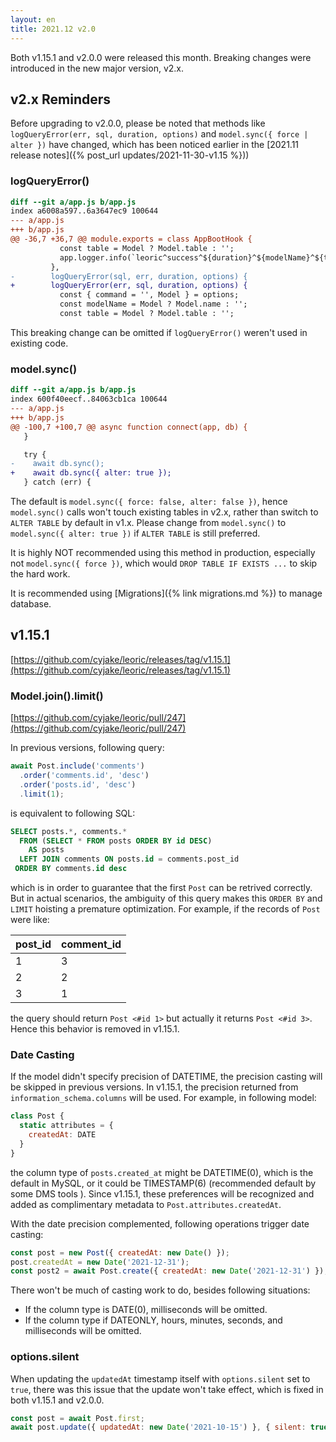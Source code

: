 ```yaml
---
layout: en
title: 2021.12 v2.0
---
```


Both v1.15.1 and v2.0.0 were released this month. Breaking changes were introduced in the new major version, v2.x.

## v2.x Reminders

Before upgrading to v2.0.0, please be noted that methods like `logQueryError(err, sql, duration, options)` and `model.sync({ force | alter })` have changed, which has been noticed earlier in the [2021.11 release notes]({% post_url updates/2021-11-30-v1.15 %}))

### logQueryError()

```diff
diff --git a/app.js b/app.js
index a6008a597..6a3647ec9 100644
--- a/app.js
+++ b/app.js
@@ -36,7 +36,7 @@ module.exports = class AppBootHook {
           const table = Model ? Model.table : '';
           app.logger.info(`leoric^success^${duration}^${modelName}^${table}^${command}^${sql}`);
         },
-        logQueryError(sql, err, duration, options) {
+        logQueryError(err, sql, duration, options) {
           const { command = '', Model } = options;
           const modelName = Model ? Model.name : '';
           const table = Model ? Model.table : '';
```

This breaking change can be omitted if `logQueryError()` weren't used in existing code.

### model.sync()

```diff
diff --git a/app.js b/app.js
index 600f40eecf..84063cb1ca 100644
--- a/app.js
+++ b/app.js
@@ -100,7 +100,7 @@ async function connect(app, db) {
   }

   try {
-    await db.sync();
+    await db.sync({ alter: true });
   } catch (err) {
```

The default is  `model.sync({ force: false, alter: false })`, hence `model.sync()` calls won't touch existing tables in v2.x, rather than switch to `ALTER TABLE` by default in v1.x. Please change from `model.sync()` to `model.sync({ alter: true })` if `ALTER TABLE` is still preferred.

It is highly NOT recommended using this method in production, especially not `model.sync({ force })`, which would `DROP TABLE IF EXISTS ...` to skip the hard work.

It is recommended using [Migrations]({% link migrations.md %}) to manage database.

## v1.15.1

[https://github.com/cyjake/leoric/releases/tag/v1.15.1](https://github.com/cyjake/leoric/releases/tag/v1.15.1)

### Model.join().limit()

[https://github.com/cyjake/leoric/pull/247](https://github.com/cyjake/leoric/pull/247)

In previous versions, following query:

```javascript
await Post.include('comments')
  .order('comments.id', 'desc')
  .order('posts.id', 'desc')
  .limit(1);
```

is equivalent to following SQL:

```sql
SELECT posts.*, comments.*
  FROM (SELECT * FROM posts ORDER BY id DESC)
    AS posts
  LEFT JOIN comments ON posts.id = comments.post_id
 ORDER BY comments.id desc
```

which is in order to guarantee that the first `Post` can be retrived correctly. But in actual scenarios, the ambiguity of this query makes this `ORDER BY` and `LIMIT` hoisting a premature optimization. For example, if the records of `Post` were like:

| post_id | comment_id |
| --- | --- |
| 1 | 3 |
| 2 | 2 |
| 3 | 1 |

the query should return `Post <#id 1>` but actually it returns `Post <#id 3>`. Hence this behavior is removed in v1.15.1.

### Date Casting

If the model didn't specify precision of DATETIME, the precision casting will be skipped in previous versions. In v1.15.1, the precision returned from `information_schema.columns` will be used. For example, in following model:

```javascript
class Post {
  static attributes = {
    createdAt: DATE
  }
}
```

the column type of `posts.created_at` might be DATETIME(0), which is the default in MySQL, or it could be TIMESTAMP(6) (recommended default by some DMS tools ). Since v1.15.1, these preferences will be recognized and added as complimentary metadata to `Post.attributes.createdAt`.

With the date precision complemented, following operations trigger date casting:

```javascript
const post = new Post({ createdAt: new Date() });
post.createdAt = new Date('2021-12-31');
const post2 = await Post.create({ createdAt: new Date('2021-12-31') });
```

There won't be much of casting work to do, besides following situations:

- If the column type is DATE(0), milliseconds will be omitted.
- If the column type if DATEONLY, hours, minutes, seconds, and milliseconds will be omitted.

### options.silent

When updating the `updatedAt` timestamp itself with `options.silent` set to `true`, there was this issue that the update won't take effect, which is fixed in both v1.15.1 and v2.0.0.

```javascript
const post = await Post.first;
await post.update({ updatedAt: new Date('2021-10-15') }, { silent: true });
```
